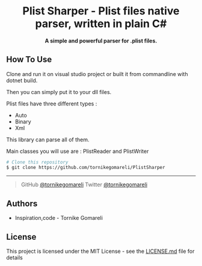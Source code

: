 <h1 align="center">
  Plist Sharper - Plist files native parser, written in plain C#
</h1>

<h4 align="center">A simple and powerful parser for .plist files<a href="http://electron.atom.io" target="_blank"></a>.</h4>


## How To Use

Clone and run it on visual studio project or built it from commandline with dotnet build.

Then you can simply put it to your dll files. 

Plist files have three different types : 
* Auto
* Binary
* Xml

This library can parse all of them.

Main classes you will use are : PlistReader and PlistWriter

```bash
# Clone this repository
$ git clone https://github.com/tornikegomareli/PlistSharper
```

---
> GitHub [@tornikegomareli](https://github.com/tornikegomareli) 
> Twitter [@tornikegomareli](https://twitter.com/tornikegomareli)


## Authors

* Inspiration,code - Tornike Gomareli

## License

This project is licensed under the MIT License - see the [LICENSE.md](LICENSE.md) file for details
